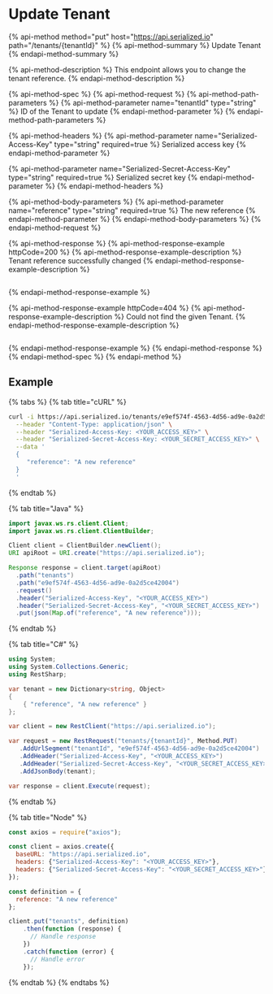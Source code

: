 # Update Tenant

{% api-method method="put" host="https://api.serialized.io" path="/tenants/{tenantId}" %}
{% api-method-summary %}
Update Tenant
{% endapi-method-summary %}

{% api-method-description %}
This endpoint allows you to change the tenant reference.
{% endapi-method-description %}

{% api-method-spec %}
{% api-method-request %}
{% api-method-path-parameters %}
{% api-method-parameter name="tenantId" type="string" %}
ID of the Tenant to update
{% endapi-method-parameter %}
{% endapi-method-path-parameters %}

{% api-method-headers %}
{% api-method-parameter name="Serialized-Access-Key" type="string" required=true %}
Serialized access key
{% endapi-method-parameter %}

{% api-method-parameter name="Serialized-Secret-Access-Key" type="string" required=true %}
Serialized secret key
{% endapi-method-parameter %}
{% endapi-method-headers %}

{% api-method-body-parameters %}
{% api-method-parameter name="reference" type="string" required=true %}
The new reference
{% endapi-method-parameter %}
{% endapi-method-body-parameters %}
{% endapi-method-request %}

{% api-method-response %}
{% api-method-response-example httpCode=200 %}
{% api-method-response-example-description %}
Tenant reference successfully changed
{% endapi-method-response-example-description %}

```text

```
{% endapi-method-response-example %}

{% api-method-response-example httpCode=404 %}
{% api-method-response-example-description %}
Could not find the given Tenant.
{% endapi-method-response-example-description %}

```javascript

```
{% endapi-method-response-example %}
{% endapi-method-response %}
{% endapi-method-spec %}
{% endapi-method %}

## Example

{% tabs %}
{% tab title="cURL" %}
```bash
curl -i https://api.serialized.io/tenants/e9ef574f-4563-4d56-ad9e-0a2d5ce42004 \
  --header "Content-Type: application/json" \
  --header "Serialized-Access-Key: <YOUR_ACCESS_KEY>" \
  --header "Serialized-Secret-Access-Key: <YOUR_SECRET_ACCESS_KEY>" \
  --data '
  {  
     "reference": "A new reference"
  }
  '
```
{% endtab %}

{% tab title="Java" %}
```java
import javax.ws.rs.client.Client;
import javax.ws.rs.client.ClientBuilder;

Client client = ClientBuilder.newClient();
URI apiRoot = URI.create("https://api.serialized.io");

Response response = client.target(apiRoot)
  .path("tenants")
  .path("e9ef574f-4563-4d56-ad9e-0a2d5ce42004")
  .request()
  .header("Serialized-Access-Key", "<YOUR_ACCESS_KEY>")
  .header("Serialized-Secret-Access-Key", "<YOUR_SECRET_ACCESS_KEY>")
  .put(json(Map.of("reference", "A new reference")));
```
{% endtab %}

{% tab title="C\#" %}
```csharp
using System;
using System.Collections.Generic;
using RestSharp;

var tenant = new Dictionary<string, Object>
{
    { "reference", "A new reference" }
};

var client = new RestClient("https://api.serialized.io");

var request = new RestRequest("tenants/{tenantId}", Method.PUT)
   .AddUrlSegment("tenantId", "e9ef574f-4563-4d56-ad9e-0a2d5ce42004")
   .AddHeader("Serialized-Access-Key", "<YOUR_ACCESS_KEY>")
   .AddHeader("Serialized-Secret-Access-Key", "<YOUR_SECRET_ACCESS_KEY>");
   .AddJsonBody(tenant);

var response = client.Execute(request);
```
{% endtab %}

{% tab title="Node" %}
```javascript
const axios = require("axios");

const client = axios.create({
  baseURL: "https://api.serialized.io",
  headers: {"Serialized-Access-Key": "<YOUR_ACCESS_KEY>"},
  headers: {"Serialized-Secret-Access-Key": "<YOUR_SECRET_ACCESS_KEY>"}
});

const definition = {
  reference: "A new reference"
};

client.put("tenants", definition)
    .then(function (response) {
      // Handle response
    })
    .catch(function (error) {
      // Handle error
    });
```
{% endtab %}
{% endtabs %}

